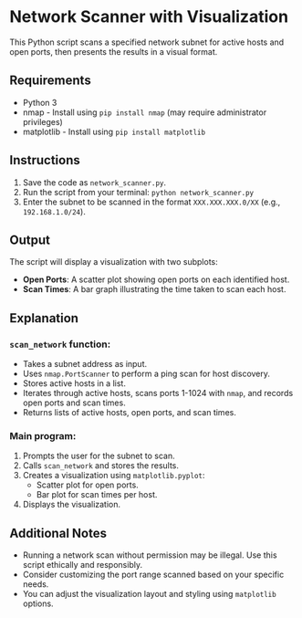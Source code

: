 # Network Scanner with Visualization

This Python script scans a specified network subnet for active hosts and open ports, then presents the results in a visual format.

## Requirements

- Python 3
- nmap - Install using `pip install nmap` (may require administrator privileges)
- matplotlib - Install using `pip install matplotlib`

## Instructions

1. Save the code as `network_scanner.py`.
2. Run the script from your terminal: `python network_scanner.py`
3. Enter the subnet to be scanned in the format `XXX.XXX.XXX.0/XX` (e.g., `192.168.1.0/24`).

## Output

The script will display a visualization with two subplots:
- **Open Ports**: A scatter plot showing open ports on each identified host.
- **Scan Times**: A bar graph illustrating the time taken to scan each host.

## Explanation

### `scan_network` function:
- Takes a subnet address as input.
- Uses `nmap.PortScanner` to perform a ping scan for host discovery.
- Stores active hosts in a list.
- Iterates through active hosts, scans ports 1-1024 with `nmap`, and records open ports and scan times.
- Returns lists of active hosts, open ports, and scan times.

### Main program:
1. Prompts the user for the subnet to scan.
2. Calls `scan_network` and stores the results.
3. Creates a visualization using `matplotlib.pyplot`:
   - Scatter plot for open ports.
   - Bar plot for scan times per host.
4. Displays the visualization.

## Additional Notes

- Running a network scan without permission may be illegal. Use this script ethically and responsibly.
- Consider customizing the port range scanned based on your specific needs.
- You can adjust the visualization layout and styling using `matplotlib` options.
